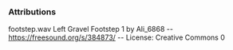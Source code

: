 ### Attributions

footstep.wav
Left Gravel Footstep 1 by Ali_6868 -- https://freesound.org/s/384873/ -- License: Creative Commons 0
